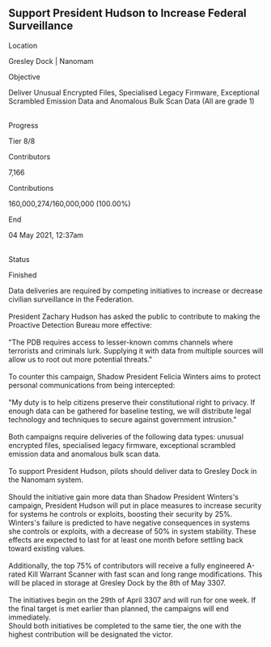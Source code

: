 ## Support President Hudson to Increase Federal Surveillance

Location

Gresley Dock \| Nanomam

Objective

Deliver Unusual Encrypted Files, Specialised Legacy Firmware,
Exceptional Scrambled Emission Data and Anomalous Bulk Scan Data (All
are grade 1)

\
Progress

Tier 8/8

Contributors

7,166

Contributions

160,000,274/160,000,000 (100.00%)

End

04 May 2021, 12:37am

\
Status

Finished

Data deliveries are required by competing initiatives to increase or
decrease civilian surveillance in the Federation.\
\
President Zachary Hudson has asked the public to contribute to making
the Proactive Detection Bureau more effective:\
\
\"The PDB requires access to lesser-known comms channels where
terrorists and criminals lurk. Supplying it with data from multiple
sources will allow us to root out more potential threats.\"\
\
To counter this campaign, Shadow President Felicia Winters aims to
protect personal communications from being intercepted:\
\
\"My duty is to help citizens preserve their constitutional right to
privacy. If enough data can be gathered for baseline testing, we will
distribute legal technology and techniques to secure against government
intrusion.\"\
\
Both campaigns require deliveries of the following data types: unusual
encrypted files, specialised legacy firmware, exceptional scrambled
emission data and anomalous bulk scan data.\
\
To support President Hudson, pilots should deliver data to Gresley Dock
in the Nanomam system.\
\
Should the initiative gain more data than Shadow President Winters\'s
campaign, President Hudson will put in place measures to increase
security for systems he controls or exploits, boosting their security by
25%. Winters\'s failure is predicted to have negative consequences in
systems she controls or exploits, with a decrease of 50% in system
stability. These effects are expected to last for at least one month
before settling back toward existing values.\
\
Additionally, the top 75% of contributors will receive a fully
engineered A-rated Kill Warrant Scanner with fast scan and long range
modifications. This will be placed in storage at Gresley Dock by the 8th
of May 3307.\
\
The initiatives begin on the 29th of April 3307 and will run for one
week. If the final target is met earlier than planned, the campaigns
will end immediately.\
Should both initiatives be completed to the same tier, the one with the
highest contribution will be designated the victor.
